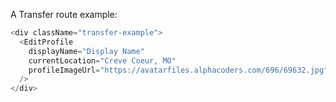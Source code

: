 A Transfer route example:

```js
<div className="transfer-example">
  <EditProfile
    displayName="Display Name"
    currentLocation="Creve Coeur, MO"
    profileImageUrl="https://avatarfiles.alphacoders.com/696/69632.jpg"
  />
</div>
```
